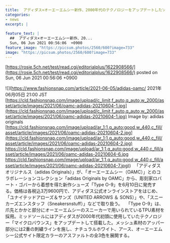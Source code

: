 ```yaml
---
title:  アディダス×オーエーエムシー新作、2000年代のテクノロジーをアップデートしたソールを採用  
categories:
- news
excerpt: |
  
feature_text: |
  ##  アディダス×オーエーエムシー新作、20...
  Sun, 06 Jun 2021 00:56:06  +0900
feature_image: "https://picsum.photos/2560/600?image=733"
image: "https://picsum.photos/2560/600?image=733"
---
```


[https://rosie.5ch.net/test/read.cgi/editorialplus/1622908566/](https://rosie.5ch.net/test/read.cgi/editorialplus/1622908566/)
posted on Sun, 06 Jun 2021 00:56:06  +0900

<!--more-->

![](https://www.fashionsnap.com/article/2021-06-05/adidas-oamc/ 2021年06月05日 21:00 JST [https://cld.fashionsnap.com/image/upload/c_limit,f_auto,q_auto,w_2000/asset/article/images/2021/06/oamc-adidas-20210604-1.jpg](https://cld.fashionsnap.com/image/upload/c_limit,f_auto,q_auto,w_2000/asset/article/images/2021/06/oamc-adidas-20210604-1.jpg) Image by: adidas originals [https://cld.fashionsnap.com/image/upload/ar_1:1,q_auto:good,w_440,c_fill/asset/article/images/2021/06/oamc-adidas-20210604-2.jpg](https://cld.fashionsnap.com/image/upload/ar_1:1,q_auto:good,w_440,c_fill/asset/article/images/2021/06/oamc-adidas-20210604-2.jpg) https://cld.fashionsnap.com/image/upload/ar_1:1,q_auto:good,w_440,c_fill/asset/article/images/2021/06/oamc-adidas-20210604-6.jpg [https://cld.fashionsnap.com/image/upload/ar_1:1,q_auto:good,w_440,c_fill/asset/article/images/2021/06/oamc-adidas-20210604-7.jpg)](https://cld.fashionsnap.com/image/upload/ar_1:1,q_auto:good,w_440,c_fill/asset/article/images/2021/06/oamc-adidas-20210604-7.jpg)) 　「アディダス オリジナルス（adidas Originals）」が、「オーエーエムシー（OAMC）」とのコラボレーションコレクション「adidas Originals by OAMC」から、彫刻家ロバート・ゴバーから着想を得た新作シューズ「Type O-9」を6月10日に発売する。価格は各税込3万9600円で、アディダス公式オンラインストアをはじめ、「ユナイテッドアローズ＆サンズ（UNITED ARROWS ＆ SONS）」や、「スニーカーズエンスタッフ（Sneakersnstuff）」などで取り扱う。 　「Type O-9」は、爪先とかかと部分にオーエーエムシーのスニーカーで用いられているTPU素材を採用。ミッドソールにはアディダスが2000年代初頭に使用していたテクノロジー「マイクロバウンス」をアップデートして搭載した。メッシュ素材のアッパー部分には2重の刺繍ラインを施し、ナチュラルホワイト、アース、オーエーエムシー公式サイト限定カラーのアスファルトの全3色を展開する。
